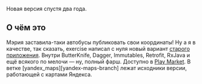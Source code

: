 Новая версия спустя два года.

## О чём это
Мэрия заставила-таки автобусы публиковать свои координаты! Ну а я в качестве, так сказать, exercise 
написал с нуля новый вариант [старого приложения][previous-version]. Внутри ButterKnife, Dagger, 
Immutables, Retrofit, RxJava и ещё всякого по мелочи — ну, полный фарш. Доступно в [Play Market][new-version].
В ветке [yandex_maps][yandex-maps-branch] лежат исходники версии, работающей с картами Яндекса.

[previous-version]: https://play.google.com/store/apps/details?id=com.micdm.transportlive
[new-version]: https://play.google.com/store/apps/details?id=micdm.transportlive2
[yandex-map-branch]: https://github.com/micdm/transport-live-2/tree/yandex_maps
